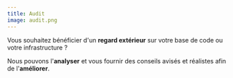 ```yaml
---
title: Audit
image: audit.png
---
```


Vous souhaitez bénéficier d'un **regard extérieur** sur votre base de code ou
votre infrastructure ?

Nous pouvons l'**analyser** et vous fournir des conseils avisés et réalistes
afin de l'**améliorer**.
